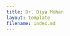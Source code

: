 ```yaml
---
title: Dr. Diya Mohan
layout: template
filename: index.md
--- 
```

<!DOCTYPE HTML>
<html>
<head>
    <title>Diya Mohan</title>
    <meta charset="utf-8" />
    <meta name="viewport" content="width=device-width, initial-scale=1" />
    <link rel="stylesheet" href="assets/css/main.css" />
    <link href="https://fonts.googleapis.com/css2?family=Open+Sans:wght@400;700&display=swap" rel="stylesheet">
    <style type="text/css">
        .custom-text {
            font-family: 'Open Sans', sans-serif;
            color: #363638; /* Deep blue color */
            text-align: justify; /* Justify text alignment */
            width : 90%;

        }
        .c2 {
            width: 100%;
            text-align: center;
        }
        .style2 {
            color: #000000;
        }
        a:link {
            color: #0066FF;
        }
        a:visited {
            color: #006699;
        }
    </style>
</head>
<body id="top">

    <!-- Header -->
    <header id="header">
        <div class="inner" style="text-align: center;">
            <h2 class="custom-text" style="text-align: center;"><strong>Srividya (Diya) Mohan, Ph.D.<br /></strong></h2>
            <h3 class="custom-text" style="text-align: center;"><em><b>Data Science and Bioinformatics</b><br /></em></h3>
        </div>
    </header>

    <!-- Main Content -->
    <div id="main">
        <p class="custom-text">
            Hello! I am a data scientist at the interface of biology and computer science. I am deeply passionate about developing quantitative approaches to traditional biology problems, with a goal to help improve our understanding and advance the fields of diagnostics and precision medicine.
        </p>
    </div>

    <!-- Links -->
    <p class="custom-text" style="text-align: center;">
        <a href="https://www.linkedin.com/in/diyamohan">LinkedIn</a> | 
        <a href="https://www.ncbi.nlm.nih.gov/pubmed/?term=(Mohan%2C%20Srividya%5BFull%20Author%20Name%5D%20)%20AND%20((%22rna%22%5BMeSH%20Terms%5D%20OR%20%22rna%22%5BAll%20Fields%5D)%20OR%20(%22dna%22%5BMeSH%20Terms%5D%20OR%20%22dna%22%5BAll%20Fields%5D))&cmd=DetailsSearch">Publications</a>
    </p>

    <!-- Biosketch Section -->
    <section id="five">
      <h3 class="custom-text" style="text-align: center;"><em><b>Biosketch</b></em></h3>
        <p class="custom-text">
            <span class="image left" style="width: 300px; float: left; margin-right: 25px;">
                <img src="images/JimWatson_Diya-111.jpg" alt="" style="width: 100%;" />
                <i>Dr. Mohan with Dr. James Watson, Nov. 2016, Banbury Center, Connecticut.</i>
                <br>
                <br>
            </span>
            I earned her M.S. in Bioinformatics and PhD in Biochemistry (interdisciplinary) from Georgia Tech, Atlanta. My PhD dissertation work was a combination of computational and experimental approaches for 3D pattern recognition and datamining and the biochemical relevance of these structures to function in RNA, DNA and protein molecules. My work showed that RNA uses similar geometries to stabilize seemingly divergent 3D motifs, suggesting that a subset of structural building blocks combine to form complex tertiary 3D shapes.
        </p>
        <p class="custom-text">
            As a postdoctoral scientist in Prof. Harry Noller's lab, I developed innovative computational pattern recognition and 3D motion quantification tools for large databases of macromolecular dynamics and published my work in high impact journals. I showed that dimensionality reduction strategies and statistical correlations can help manage large volumes of data. By correlating with biological relevance, my work help identify a novel mechanism of motion in the highly conserved ribosome (the molecule that universally translates mRNA to protein). This work also showed how the antibiotic spectinomycin stalls bacterial ribosome function.  See <a href="section-one.html" class="custom-text">here</a> for more details. In my leadership role as the chair of the <a href="https://sciencepostdocs.sites.ucsc.edu/">UCSC</a> UCSC Postdocs Association, I implemented new platforms for scientific exchange and socialization among postdocs and the UCSC community, organized multiple workshops throughout the year, including the UCSC Annual Postdoc Symposium in 2017.
        </p>
        <p class="custom-text">
            In my industry role at Thermo Fisher Scientific, I contributed to multiple bioinformatics projects related to precision medicine and carrier screening assays. I am a co-author on a patent application for a novel spinal muscular atrophy (SMA) detection algorithm. I lead the bioinformatics for a prenatal test and I worked on multiple projects relating to better detection of alpha-thalassemia gene (HBA) variations. I presented my work on SMA and HBA at multiple international conferences. 
        </p>
        <p class="custom-text">
            I work with start-ups in the biotech industry as a technical data science consultant and an advisor. I am passionate about mentoring young scientists and fostering diversity in STEM fields. I have participated in numerous outreach programs aimed at encouraging underrepresented groups to pursue careers in science and technology.
        </p>

    </section>

    <!-- Research Section -->
    <section id="new-section">
        <header class="major">
          <h3 class="custom-text" style="text-align: center;"><em><b>Research and Experiences</span></b></em></h3>
        </header>
            <ul class="custom-text" style="text-align: center;">
                <p>Highlights from my postdoctoral research: <a href="section-one.html" class="custom-text">RNA as a molecular machine</a></p>
                <p><a href="http://rna.ucsc.edu/rnacenter/euler-rod/" class="custom-text">Axis-Angle calculator for biomolecular domain motions</a></p>
                <p></p>
                <p> See the lab in action in <a href="https://youtu.be/mCwRz8ANaYE">UCSC's video tribute</a> to Prof. Harry Noller for his 2017 <a href="https://breakthroughprize.org" >Breakthrough Prize </a></p>
                <p> The <a href="https://www.techwomen.org" class="custom-text">Techwomen</a> Program

            </ul>
    </section>

    <!-- Footer -->
    <footer id="footer">
        <div class="inner">
            <ul class="copyright">
                <li>&copy; Srividya Mohan</li>
            </ul>
        </div>
    </footer>

    <!-- Scripts -->
    <script src="assets/js/jquery.min.js"></script>
    <script src="assets/js/jquery.poptrox.min.js"></script>
    <script src="assets/js/skel.min.js"></script>
    <script src="assets/js/util.js"></script>
    <script src="assets/js/main.js"></script>

</body>
</html>

